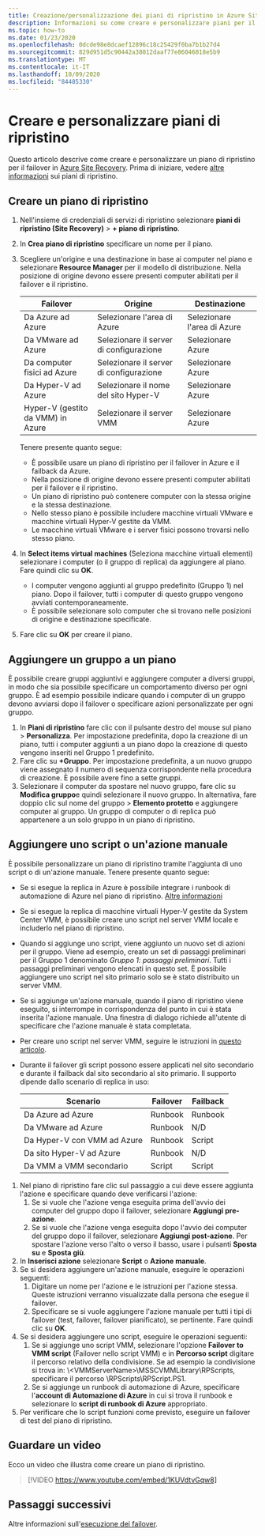 ```yaml
---
title: Creazione/personalizzazione dei piani di ripristino in Azure Site Recovery
description: Informazioni su come creare e personalizzare piani per il ripristino di emergenza usando il servizio Azure Site Recovery.
ms.topic: how-to
ms.date: 01/23/2020
ms.openlocfilehash: 0dcde98e8dcaef12896c18c25429f0ba7b1b27d4
ms.sourcegitcommit: 829d951d5c90442a38012daaf77e86046018e5b9
ms.translationtype: MT
ms.contentlocale: it-IT
ms.lasthandoff: 10/09/2020
ms.locfileid: "84485330"
---
```

# <a name="create-and-customize-recovery-plans"></a>Creare e personalizzare piani di ripristino

Questo articolo descrive come creare e personalizzare un piano di ripristino per il failover in [Azure Site Recovery](site-recovery-overview.md). Prima di iniziare, vedere [altre informazioni](recovery-plan-overview.md) sui piani di ripristino.

## <a name="create-a-recovery-plan"></a>Creare un piano di ripristino

1. Nell'insieme di credenziali di servizi di ripristino selezionare **piani di ripristino (Site Recovery)**  >  **+ piano di ripristino**.
2. In **Crea piano di ripristino** specificare un nome per il piano.
3. Scegliere un'origine e una destinazione in base ai computer nel piano e selezionare **Resource Manager** per il modello di distribuzione. Nella posizione di origine devono essere presenti computer abilitati per il failover e il ripristino. 

    **Failover** | **Origine** | **Destinazione** 
   --- | --- | ---
   Da Azure ad Azure | Selezionare l'area di Azure | Selezionare l'area di Azure
   Da VMware ad Azure | Selezionare il server di configurazione | Selezionare Azure
   Da computer fisici ad Azure | Selezionare il server di configurazione | Selezionare Azure   
   Da Hyper-V ad Azure | Selezionare il nome del sito Hyper-V | Selezionare Azure
   Hyper-V (gestito da VMM) in Azure  | Selezionare il server VMM | Selezionare Azure
  
    Tenere presente quanto segue:
    - È possibile usare un piano di ripristino per il failover in Azure e il failback da Azure.
    - Nella posizione di origine devono essere presenti computer abilitati per il failover e il ripristino.
    - Un piano di ripristino può contenere computer con la stessa origine e la stessa destinazione.
    - Nello stesso piano è possibile includere macchine virtuali VMware e macchine virtuali Hyper-V gestite da VMM.
    - Le macchine virtuali VMware e i server fisici possono trovarsi nello stesso piano.

4. In **Select items virtual machines** (Seleziona macchine virtuali elementi) selezionare i computer (o il gruppo di replica) da aggiungere al piano. Fare quindi clic su **OK**.
    - I computer vengono aggiunti al gruppo predefinito (Gruppo 1) nel piano. Dopo il failover, tutti i computer di questo gruppo vengono avviati contemporaneamente.
    - È possibile selezionare solo computer che si trovano nelle posizioni di origine e destinazione specificate. 
5. Fare clic su **OK** per creare il piano.

## <a name="add-a-group-to-a-plan"></a>Aggiungere un gruppo a un piano

È possibile creare gruppi aggiuntivi e aggiungere computer a diversi gruppi, in modo che sia possibile specificare un comportamento diverso per ogni gruppo. È ad esempio possibile indicare quando i computer di un gruppo devono avviarsi dopo il failover o specificare azioni personalizzate per ogni gruppo.

1. In **Piani di ripristino** fare clic con il pulsante destro del mouse sul piano > **Personalizza**. Per impostazione predefinita, dopo la creazione di un piano, tutti i computer aggiunti a un piano dopo la creazione di questo vengono inseriti nel Gruppo 1 predefinito.
2. Fare clic su **+Gruppo**. Per impostazione predefinita, a un nuovo gruppo viene assegnato il numero di sequenza corrispondente nella procedura di creazione. È possibile avere fino a sette gruppi.
3. Selezionare il computer da spostare nel nuovo gruppo, fare clic su **Modifica gruppo**e quindi selezionare il nuovo gruppo. In alternativa, fare doppio clic sul nome del gruppo > **Elemento protetto** e aggiungere computer al gruppo. Un gruppo di computer o di replica può appartenere a un solo gruppo in un piano di ripristino.


## <a name="add-a-script-or-manual-action"></a>Aggiungere uno script o un'azione manuale

È possibile personalizzare un piano di ripristino tramite l'aggiunta di uno script o di un'azione manuale. Tenere presente quanto segue:

- Se si esegue la replica in Azure è possibile integrare i runbook di automazione di Azure nel piano di ripristino. [Altre informazioni](site-recovery-runbook-automation.md)
- Se si esegue la replica di macchine virtuali Hyper-V gestite da System Center VMM, è possibile creare uno script nel server VMM locale e includerlo nel piano di ripristino.
- Quando si aggiunge uno script, viene aggiunto un nuovo set di azioni per il gruppo. Viene ad esempio, creato un set di passaggi preliminari per il Gruppo 1 denominato *Gruppo 1: passaggi preliminari*. Tutti i passaggi preliminari vengono elencati in questo set. È possibile aggiungere uno script nel sito primario solo se è stato distribuito un server VMM.
- Se si aggiunge un'azione manuale, quando il piano di ripristino viene eseguito, si interrompe in corrispondenza del punto in cui è stata inserita l'azione manuale. Una finestra di dialogo richiede all'utente di specificare che l'azione manuale è stata completata.
- Per creare uno script nel server VMM, seguire le istruzioni in [questo articolo](hyper-v-vmm-recovery-script.md).
- Durante il failover gli script possono essere applicati nel sito secondario e durante il failback dal sito secondario al sito primario. Il supporto dipende dallo scenario di replica in uso:
    
    **Scenario** | **Failover** | **Failback**
    --- | --- | --- 
    Da Azure ad Azure  | Runbook | Runbook
    Da VMware ad Azure | Runbook | N/D 
    Da Hyper-V con VMM ad Azure | Runbook | Script
    Da sito Hyper-V ad Azure | Runbook | N/D
    Da VMM a VMM secondario | Script | Script

1. Nel piano di ripristino fare clic sul passaggio a cui deve essere aggiunta l'azione e specificare quando deve verificarsi l'azione:
    1. Se si vuole che l'azione venga eseguita prima dell'avvio dei computer del gruppo dopo il failover, selezionare **Aggiungi pre-azione**.
    1. Se si vuole che l'azione venga eseguita dopo l'avvio dei computer del gruppo dopo il failover, selezionare **Aggiungi post-azione**. Per spostare l'azione verso l'alto o verso il basso, usare i pulsanti **Sposta su** e **Sposta giù**.
2. In **Inserisci azione** selezionare **Script** o **Azione manuale**.
3. Se si desidera aggiungere un'azione manuale, eseguire le operazioni seguenti:
    1. Digitare un nome per l'azione e le istruzioni per l'azione stessa. Queste istruzioni verranno visualizzate dalla persona che esegue il failover.
    1. Specificare se si vuole aggiungere l'azione manuale per tutti i tipi di failover (test, failover, failover pianificato), se pertinente. Fare quindi clic su **OK**.
4. Se si desidera aggiungere uno script, eseguire le operazioni seguenti:
    1. Se si aggiunge uno script VMM, selezionare l'opzione **Failover to VMM script** (Failover nello script VMM) e in **Percorso script** digitare il percorso relativo della condivisione. Se ad esempio la condivisione si trova in: \\\<VMMServerName>\MSSCVMMLibrary\RPScripts, specificare il percorso \RPScripts\RPScript.PS1.
    1. Se si aggiunge un runbook di automazione di Azure, specificare l'**account di Automazione di Azure** in cui si trova il runbook e selezionare lo **script di runbook di Azure** appropriato.
5. Per verificare che lo script funzioni come previsto, eseguire un failover di test del piano di ripristino.

## <a name="watch-a-video"></a>Guardare un video

Ecco un video che illustra come creare un piano di ripristino.


> [!VIDEO https://www.youtube.com/embed/1KUVdtvGqw8]

## <a name="next-steps"></a>Passaggi successivi

Altre informazioni sull'[esecuzione dei failover](site-recovery-failover.md).  

    

